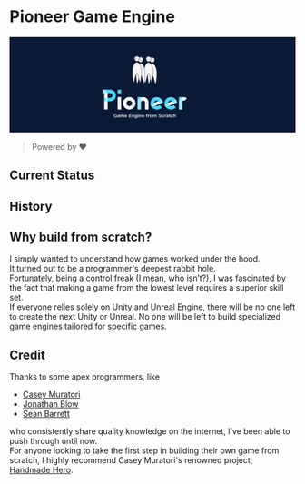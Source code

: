 # Pioneer Game Engine
![Pioneer](/data/branding/pioneer_banner.png "Pioneer")

> Powered by ❤️

## Current Status

## History

## Why build from scratch?
I simply wanted to understand how games worked under the hood.  
It turned out to be a programmer's deepest rabbit hole.  
Fortunately, being a control freak (I mean, who isn’t?), I was fascinated by the fact that making a game from the lowest level requires a superior skill set.  
If everyone relies solely on Unity and Unreal Engine, there will be no one left to create the next Unity or Unreal. No one will be left to build specialized game engines tailored for specific games.  



## Credit
Thanks to some apex programmers, like  
- [Casey Muratori](https://x.com/cmuratori)
- [Jonathan Blow](https://x.com/Jonathan_Blow)
- [Sean Barrett](https://nothings.org/)

who consistently share quality knowledge on the internet, I’ve been able to push through until now.  
For anyone looking to take the first step in building their own game from scratch, I highly recommend Casey Muratori's renowned project, [Handmade Hero](https://guide.handmadehero.org/code/#).
